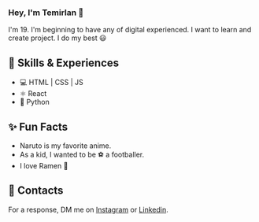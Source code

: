 ### Hey, I'm Temirlan 👋
I'm 19. I'm beginning to have any of digital experienced.
I want to learn and create project. I do my best 😃

## 🎒 Skills & Experiences 
* 💻 HTML | CSS | JS
* ⚛️ React
* 🐍 Python

## ✨ Fun Facts
* Naruto is my favorite anime.
* As a kid, I wanted to be ⚽ a footballer.
* I love Ramen 🍜

## 📮 Contacts
For a response, DM me on [Instagram](https://www.instagram.com/its_temirlan21/) or [Linkedin](https://www.linkedin.com/in/temirlan-assan-tech/).

